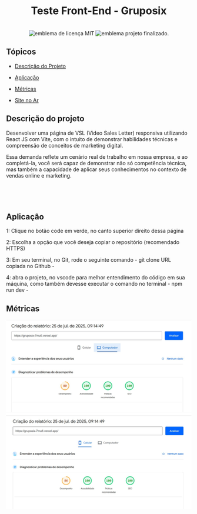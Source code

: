 <h1 align="center">
 Teste Front-End - Gruposix
</h1>


<br>
<div align="center">
  <img src="https://img.shields.io/badge/License-MIT-red" alt="emblema de licença MIT">
  <img src="https://img.shields.io/badge/Status-Finalizado-green" alt="emblema projeto finalizado.">
</div>

<div align="left">
  
  <h2>Tópicos</h2>
             
 - [Descrição do Projeto](#descrição-do-projeto)
  
 - [Aplicação](#aplicação)

 - [Métricas](#metricsas)
  
 - [Site no Ar](https://gruposix-7mu6.vercel.app/)
 
</div>

<div align="left">
  <h2>Descrição do projeto</h2>
    <p>
      Desenvolver uma página de VSL (Video Sales Letter) responsiva utilizando React JS com Vite, com o intuito de demonstrar habilidades técnicas e compreensão de conceitos de marketing digital.
    </p>
    <p>
Essa demanda reflete um cenário real de trabalho em nossa empresa, e ao completá-la, você será capaz de demonstrar não só competência técnica, mas também a capacidade de aplicar seus conhecimentos no contexto de vendas online e marketing.</p>
   <br>  
  <p align="center" ><img height="400px" src="https://cdn.sayonetech.com/media/cache/80/86/808687cdd2df9c612baf1c863511db25.jpg" alt=""></p>
</div>


<div align="left">
  <h2>Aplicação</h2>
 <p>1: Clique no botão code em verde, no canto superior direito dessa página</p>
 <p>2: Escolha a opção que você deseja copiar o repositório (recomendado HTTPS)</p>
 <p>3: Em seu terminal, no Git, rode o seguinte comando - git clone URL copiada no Github -</p>
 <p>4: abra o projeto, no vscode para melhor entendimento do código em sua máquina, como também devesse executar o comando no terminal - npm run dev -</p>
</div>

<div align="left">
  <h2>Métricas</h2>
<div>
<div>
 <img src="https://github.com/Camila-silv/gruposix/blob/main/gruposix/src/assets/images/desktop.jpg" alt="Ilustração de métricas" title="Ilustração de métricas" loading="lazy"/>
</div>
<div>
 <img src="https://github.com/Camila-silv/gruposix/blob/main/gruposix/src/assets/images/mobile.jpg" alt="Ilustração de métricas" title="Ilustração de métricas" loading="lazy"/>
</div>
</div>
</div>
